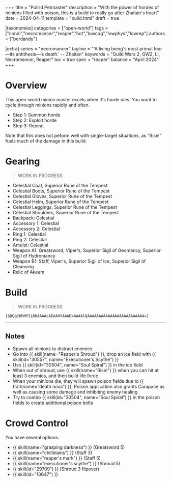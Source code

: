 +++
title = "Putrid Petmaster"
description = "With the power of hordes of minions filled with poison, this is a build to really go after Zhaitan's heart"
date = 2024-04-11
template = "build.html"
draft = true

[taxonomies]
categories = ["open-world"]
tags = ["condi","necromancer","reaper","hot","lowcog","lowphys","lowrep"]
authors = ["berdandy"]

[extra]
series = "necromancer"
tagline = "'A living being's most primal fear—its antithesis—is death.' -- Zhaitan"
keywords = "Guild Wars 2, GW2, LI, Necromancer, Reaper"
toc = true
spec = "reaper"
balance = "April 2024"
+++

# Overview 

This open-world minion master excels when it's horde _dies_. You want to cycle through minions rapidly and often.

- Step 1: Summon horde
- Step 2: Exploit horde
- Step 3: Repeat

Note that this does not peform well with single-target situations, as "Rise!" fuels much of the damage in this build.

# Gearing

> WORK IN PROGRESS

- Celestial Coat, Superior Rune of the Tempest
- Celestial Boots, Superior Rune of the Tempest
- Celestial Gloves, Superior Rune of the Tempest
- Celestial Helm, Superior Rune of the Tempest
- Celestial Leggings, Superior Rune of the Tempest
- Celestial Shoulders, Superior Rune of the Tempest
- Backpack: Celestial
- Accessory 1: Celestial
- Accessory 2: Celestial
- Ring 1: Celestial
- Ring 2: Celestial
- Amulet: Celestial
- Weapon A1: Greatsword, Viper's, Superior Sigil of Geomancy, Superior Sigil of Hydromancy
- Weapon B1: Staff, Viper's, Superior Sigil of Ice, Superior Sigil of Cleansing
- Relic of Akeem

# Build

> WORK IN PROGRESS

`[&DQgCHhMfIi6bAAAAcAEAAHYAAADkAAAAlQAAAAAAAAAAAAAAAAAAAAAAAAA=]`

---

<div data-armory-embed='skills' data-armory-ids='10547,10589,10533,10541,10646'></div><div data-armory-embed='specializations' data-armory-ids='2,19,34' data-armory-2-traits='857,855,842'  data-armory-19-traits='1876,1844,782'  data-armory-34-traits='2020,2031,1919' ></div>

## Notes

- Spawn all minions to distract enemies
- Go into {{ skill(name="Reaper's Shroud") }}, drop an ice field with {{ skill(id="30557", name="Executioner's Scythe") }}
- Use {{ skill(id="30504", name="Soul Spiral") }} in the ice field
- When out of shroud, use {{ skill(name="Rise!") }} when you can hit at least 3 enemies, and then build life force
- When your minions die, they will spawn poison fields due to {{ trait(name="death nova") }}. Poison application also grants Carapace as well as causing some damage and inhibiting enemy healing.
- Try to combo {{ skill(id="30504", name="Soul Spiral") }} in the poison fields to create additional poison bolts

# Crowd Control

You have several options:

- {{ skill(name="grasping darkness") }} (Greatsword 5)
- {{ skill(name="chillblains") }} (Staff 3) 
- {{ skill(name="reaper's mark") }} (Staff 5)
- {{ skill(name="executioner's scythe") }} (Shroud 5)
- {{ skill(id="29709") }} (Shroud 3 flipover)
- {{ skill(id="10647") }}

